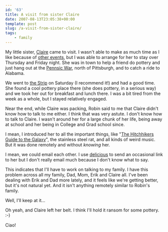 ```yaml
---
id: '63'
title: A visit from sister Claire
date: 2007-08-13T23:05:38+00:00
template: post
slug: /a-visit-from-sister-claire/
tags:
    - family
---
```


My little sister, [Claire](http://www.myspace.com/clairewillis/) came to
visit. I wasn't able to make as much time as I like because of
[other events](http://docwhat.org/2007/08/auf-wiedersehen-oma/), but I was
able to arrange for her to stay over Thursday and Friday night. She was in
town to help a friend do pottery and just hang out at the
[Pennsic War](http://www.pennsicwar.org/penn36/), north of Pittsburgh, and to
catch a ride to Alabama.

We went to
[the Strip](http://www.neighborsinthestrip.com/thestrip/thestrip.html) on
Saturday (I recommend it!) and had a good time. She found a cool pottery place
there (she does pottery, in a serious way) and we took her out for breakfast
and lunch there. I was a bit tired from the week as a whole, but I stayed
relatively engaged.

Near the end, while Claire was packing, Robin said to me that Claire didn't
know how to talk to me either. I think that was very astute. I don't know how
to talk to Claire. I wasn't around her for a large chunk of her life, being
away at school and her being in College and Grad school since.

I mean, I introduced her to all the important things, like
"[The Hitchhikers Guide to the Galaxy](http://en.wikipedia.org/wiki/The_Hitchhiker's_Guide_to_the_Galaxy)",
the stainless steel rat, and all kinds of weird music. But it was done
remotely and without _knowing_ her.

I mean, we could email each other. I use
[delicious](http://del.icio.us/docwhat) to send an occasional link to her but
I don't really email much because I don't know what to say.

This indicates that I'll have to work on talking to my family. I have this
problem across all my family, Dad, Mom, Erik and Claire all. I've been dealing
with Erik and Dad more lately, and it feels like we're getting better, but
it's not natural yet. And it isn't anything remotely similar to Robin's
family.

Well, I'll keep at it…

Oh yeah, and Claire left her belt. I think I'll hold it ransom for some
pottery. :-)

Ciao!

